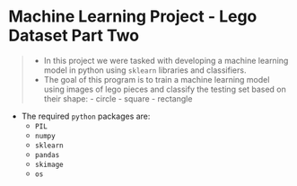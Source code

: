 
# Machine Learning Project - Lego Dataset Part Two

> - In this project we were tasked with developing a machine learning model in python using `sklearn` libraries and classifiers.
> - The goal of this program is to train a machine learning model using images of lego pieces and classify the testing set based on their shape:
    - circle
    - square
    - rectangle

- The required `python` packages are:
  - `PIL`
  - `numpy`
  - `sklearn`
  - `pandas`
  - `skimage`
  - `os`
